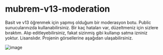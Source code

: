 # mubrem-v13-moderation

Basit ve v13 öğrenmek için yapmış olduğum bir moderasyon botu. Public sunucularınızda kullanabilirsiniz. Bir kaç hataları var, düzeltmeniz için sizlere bıraktım. Alıp editleyebilirsiniz, fakat sizinmiş gibi kullanıp satma izniniz yoktur. Lisanslıdır. Projenin görsellerine aşağıdan ulaşabilirsiniz.

![image](https://cdn.discordapp.com/attachments/952633781741826079/959870958368337931/unknown.png)
